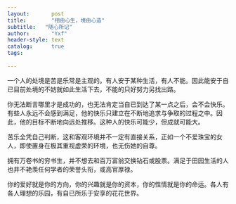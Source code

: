 ```yaml
---
layout:       post
title:        "相由心生，境由心造"
subtitle:   "随心所记"
author:       "Yxf"
header-style: text
catalog:      true
tags:
    
---
```



一个人的处境是苦是乐常是主观的。有人安于某种生活，有人不能。因此能安于自已目前处境的不妨就如此生活下去，不能的只好努力另找出路。

你无法断言哪里才是成功的，也无法肯定当自已到达了某一点之后，会不会快乐。有些人永远不会感到满足，他的快乐只建立在不断地追求与争取的过程之中。因此，他的目标不断地向远处推移。这种人的快乐可能少，但成就可能大。

苦乐全凭自己判断，这和客观环境并不一定有直接关系，正如一个不爱珠宝的女人，即使置身在极其重视虚荣的环境，也无伤她的自尊。

拥有万卷书的穷书生，并不想去和百万富翁交换钻石或股票。满足于田园生活的人也并不艳羡任何学者的荣誉头衔，或高官厚禄。

你的爱好就是你的方向，你的兴趣就是你的资本，你的性情就是你的命运。各人有各人理想的乐园，有自已所乐于安享的花花世界。